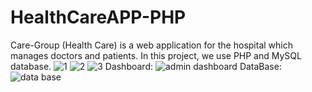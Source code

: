 # HealthCareAPP-PHP
Care-Group (Health Care) is a web application for the hospital which manages doctors and patients. In this project, we use PHP and MySQL database. 
![1](https://github.com/Laman-dev/HealthCareAPP-PHP/assets/97945337/1989056c-4d44-4e02-b25f-9534fba5b84d)
![2](https://github.com/Laman-dev/HealthCareAPP-PHP/assets/97945337/4f6f9134-a82d-4b62-a6c9-80ecf1da9908)
![3](https://github.com/Laman-dev/HealthCareAPP-PHP/assets/97945337/80202253-5a05-4d80-85ab-0b6bd652f085)
Dashboard:
![admin dashboard](https://github.com/Laman-dev/HealthCareAPP-PHP/assets/97945337/2f11ff22-d950-4af4-9b33-6c84e08b5923)
DataBase: 
![data base](https://github.com/Laman-dev/HealthCareAPP-PHP/assets/97945337/6afe22ad-37f0-4925-b450-343f1b6b14de)
